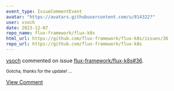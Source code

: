 ```yaml
---
event_type: IssueCommentEvent
avatar: "https://avatars.githubusercontent.com/u/814322?"
user: vsoch
date: 2023-12-07
repo_name: flux-framework/flux-k8s
html_url: https://github.com/flux-framework/flux-k8s/issues/36
repo_url: https://github.com/flux-framework/flux-k8s
---
```


<a href='https://github.com/vsoch' target='_blank'>vsoch</a> commented on issue <a href='https://github.com/flux-framework/flux-k8s/issues/36' target='_blank'>flux-framework/flux-k8s#36</a>.

<small>Gotcha, thanks for the update! ...</small>

<a href='https://github.com/flux-framework/flux-k8s/issues/36' target='_blank'>View Comment</a>